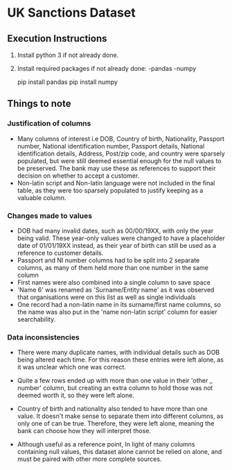 # UK Sanctions Dataset

## Execution Instructions

1. Install python 3 if not already done.
2. Install required packages if not already done:
   -pandas
   -numpy
   
   pip install pandas
   pip install numpy 

## Things to note

### Justification of columns
- Many columns of interest i.e DOB, Country of birth, Nationality, Passport number, National identification number, Passport details, National identification details, Address, Post/zip code, and country were sparsely populated, but were still deemed essential enough for the null values to be preserved. The bank may use these as references to support their decision on whether to accept a customer.
- Non-latin script and Non-latin language were not included in the final table, as they were too sparsely populated to justify keeping as a valuable column.

### Changes made to values
- DOB had many invalid dates, such as 00/00/19XX, with only the year being valid. These year-only values were changed to have a placeholder date of 01/01/19XX instead, as their year of birth can still be used as a reference to customer details.
- Passport and NI number columns had to be split into 2 separate columns, as many of them held more than one number in the same column
- First names were also combined into a single column to save space
- 'Name 6' was renamed as 'Surname/Entity name' as it was observed that organisations were on this list as well as single individuals
- One record had a non-latin name in its surname/first name columns, so the name was also put in the 'name non-latin script' column for easier searchability.

### Data inconsistencies 
- There were many duplicate names, with individual details such as DOB being altered each time. For this reason these entries were left alone, as it was unclear which one was correct.
- Quite a few rows ended up with more than one value in their 'other _ number' column, but creating an extra column to hold those was not deemed worth it, so they were left alone.
- Country of birth and nationality also tended to have more than one value. It doesn't make sense to separate them into different columns, as only one of can be true. Therefore, they were left alone, meaning the bank can choose how they will interpret those.

- Although useful as a reference point, In light of many columns containing null values, this dataset alone cannot be relied on alone, and must be paired with other more complete sources.

